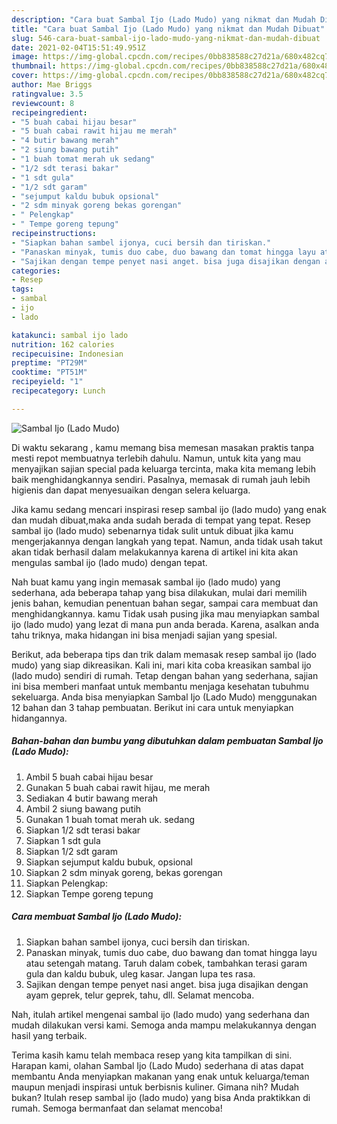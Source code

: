 ```yaml
---
description: "Cara buat Sambal Ijo (Lado Mudo) yang nikmat dan Mudah Dibuat"
title: "Cara buat Sambal Ijo (Lado Mudo) yang nikmat dan Mudah Dibuat"
slug: 546-cara-buat-sambal-ijo-lado-mudo-yang-nikmat-dan-mudah-dibuat
date: 2021-02-04T15:51:49.951Z
image: https://img-global.cpcdn.com/recipes/0bb838588c27d21a/680x482cq70/sambal-ijo-lado-mudo-foto-resep-utama.jpg
thumbnail: https://img-global.cpcdn.com/recipes/0bb838588c27d21a/680x482cq70/sambal-ijo-lado-mudo-foto-resep-utama.jpg
cover: https://img-global.cpcdn.com/recipes/0bb838588c27d21a/680x482cq70/sambal-ijo-lado-mudo-foto-resep-utama.jpg
author: Mae Briggs
ratingvalue: 3.5
reviewcount: 8
recipeingredient:
- "5 buah cabai hijau besar"
- "5 buah cabai rawit hijau me merah"
- "4 butir bawang merah"
- "2 siung bawang putih"
- "1 buah tomat merah uk sedang"
- "1/2 sdt terasi bakar"
- "1 sdt gula"
- "1/2 sdt garam"
- "sejumput kaldu bubuk opsional"
- "2 sdm minyak goreng bekas gorengan"
- " Pelengkap"
- " Tempe goreng tepung"
recipeinstructions:
- "Siapkan bahan sambel ijonya, cuci bersih dan tiriskan."
- "Panaskan minyak, tumis duo cabe, duo bawang dan tomat hingga layu atau setengah matang. Taruh dalam cobek, tambahkan terasi garam gula dan kaldu bubuk, uleg kasar. Jangan lupa tes rasa."
- "Sajikan dengan tempe penyet nasi anget. bisa juga disajikan dengan ayam geprek, telur geprek, tahu, dll. Selamat mencoba."
categories:
- Resep
tags:
- sambal
- ijo
- lado

katakunci: sambal ijo lado 
nutrition: 162 calories
recipecuisine: Indonesian
preptime: "PT29M"
cooktime: "PT51M"
recipeyield: "1"
recipecategory: Lunch

---
```



![Sambal Ijo (Lado Mudo)](https://img-global.cpcdn.com/recipes/0bb838588c27d21a/680x482cq70/sambal-ijo-lado-mudo-foto-resep-utama.jpg)

Di waktu  sekarang , kamu memang bisa memesan masakan praktis tanpa mesti repot membuatnya terlebih dahulu. Namun, untuk kita yang mau menyajikan sajian special pada keluarga tercinta, maka kita memang lebih baik menghidangkannya sendiri. Pasalnya, memasak di rumah jauh lebih higienis dan dapat menyesuaikan dengan selera keluarga.

Jika kamu sedang mencari inspirasi resep sambal ijo (lado mudo) yang enak dan mudah dibuat,maka anda sudah berada di tempat yang tepat. Resep sambal ijo (lado mudo)  sebenarnya tidak sulit untuk dibuat jika kamu mengerjakannya dengan langkah yang tepat. Namun, anda tidak usah takut akan tidak berhasil dalam melakukannya 
karena di artikel ini kita akan mengulas sambal ijo (lado mudo) dengan tepat.  



Nah buat kamu yang ingin memasak sambal ijo (lado mudo) yang sederhana, ada beberapa tahap yang bisa dilakukan, mulai dari memilih jenis bahan, kemudian penentuan bahan segar, sampai cara membuat dan menghidangkannya. kamu Tidak usah pusing jika mau menyiapkan sambal ijo (lado mudo) yang lezat di mana pun anda berada. Karena, asalkan anda  tahu triknya, maka hidangan ini bisa menjadi sajian yang spesial.

Berikut, ada beberapa tips dan trik dalam memasak resep sambal ijo (lado mudo) yang siap dikreasikan. Kali ini, mari kita coba kreasikan sambal ijo (lado mudo) sendiri di rumah. Tetap dengan bahan yang sederhana, sajian ini bisa memberi manfaat untuk membantu menjaga kesehatan tubuhmu sekeluarga. Anda bisa menyiapkan Sambal Ijo (Lado Mudo) menggunakan 12 bahan dan 3 tahap pembuatan. Berikut ini cara untuk menyiapkan hidangannya.

<!--inarticleads1-->

##### Bahan-bahan dan bumbu yang dibutuhkan dalam pembuatan Sambal Ijo (Lado Mudo):

1. Ambil 5 buah cabai hijau besar
1. Gunakan 5 buah cabai rawit hijau, me merah
1. Sediakan 4 butir bawang merah
1. Ambil 2 siung bawang putih
1. Gunakan 1 buah tomat merah uk. sedang
1. Siapkan 1/2 sdt terasi bakar
1. Siapkan 1 sdt gula
1. Siapkan 1/2 sdt garam
1. Siapkan sejumput kaldu bubuk, opsional
1. Siapkan 2 sdm minyak goreng, bekas gorengan
1. Siapkan  Pelengkap:
1. Siapkan  Tempe goreng tepung




<!--inarticleads2-->

##### Cara membuat Sambal Ijo (Lado Mudo):

1. Siapkan bahan sambel ijonya, cuci bersih dan tiriskan.
1. Panaskan minyak, tumis duo cabe, duo bawang dan tomat hingga layu atau setengah matang. Taruh dalam cobek, tambahkan terasi garam gula dan kaldu bubuk, uleg kasar. Jangan lupa tes rasa.
1. Sajikan dengan tempe penyet nasi anget. bisa juga disajikan dengan ayam geprek, telur geprek, tahu, dll. Selamat mencoba.




Nah, itulah artikel mengenai  sambal ijo (lado mudo)  yang sederhana dan mudah dilakukan versi kami. Semoga anda mampu melakukannya dengan hasil yang terbaik. 

Terima kasih kamu telah membaca resep yang kita tampilkan di sini. Harapan kami, olahan  Sambal Ijo (Lado Mudo) sederhana di atas dapat membantu Anda menyiapkan makanan yang enak untuk keluarga/teman maupun menjadi inspirasi untuk berbisnis kuliner. Gimana nih? Mudah bukan? Itulah resep sambal ijo (lado mudo) yang bisa Anda praktikkan di rumah. Semoga bermanfaat dan selamat mencoba!

